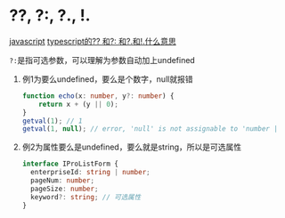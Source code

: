 # ??, ?:, ?., !.
[javascript](../../JavaScript/知识积累/问号冒号点感叹号叠加.md)
[typescript的?? 和?: 和?.和!.什么意思](https://segmentfault.com/a/1190000038782759)

`?:`是指可选参数，可以理解为参数自动加上undefined

1. 例1为要么undefined，要么是个数字，null就报错
    ```typescript
    function echo(x: number, y?: number) {
        return x + (y || 0);
    }
    getval(1); // 1
    getval(1, null); // error, 'null' is not assignable to 'number |    undefined'
    ```
2. 例2为属性要么是undefined，要么就是string，所以是可选属性
    ```typescript
    interface IProListForm {
      enterpriseId: string | number;
      pageNum: number;
      pageSize: number;
      keyword?: string; // 可选属性
    }
    ```